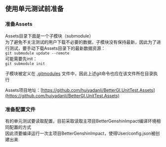﻿## 使用单元测试前准备

### 准备Assets

Assets目录下面是一个子模块（submodule）  
为了避免不关注测试的用户下载不必要的数据，子模块没有保持最新，因此为了进行测试，要手动下载Assets目录下的最新数据资源：  
`git submodule update --remote`  
可能需要先init：  
`git submodule init`

子模块被定义在 [.gitmodules](../../.gitmodules) 文件中，因此上述git命令也应在该文件所在目录执行

Assets项目地址：[https://github.com/huiyadanli/BetterGI.UnitTest.Assets](https://github.com/huiyadanli/BetterGI.UnitTest.Assets)


### 准备配置文件

有的单元测试要读取配置，目前采取读取主项目BetterGenshinImpact编译环境相同配置的方式  
因此须要编译运行一次主项目BetterGenshinImpact，使得User/config.json被创建出来